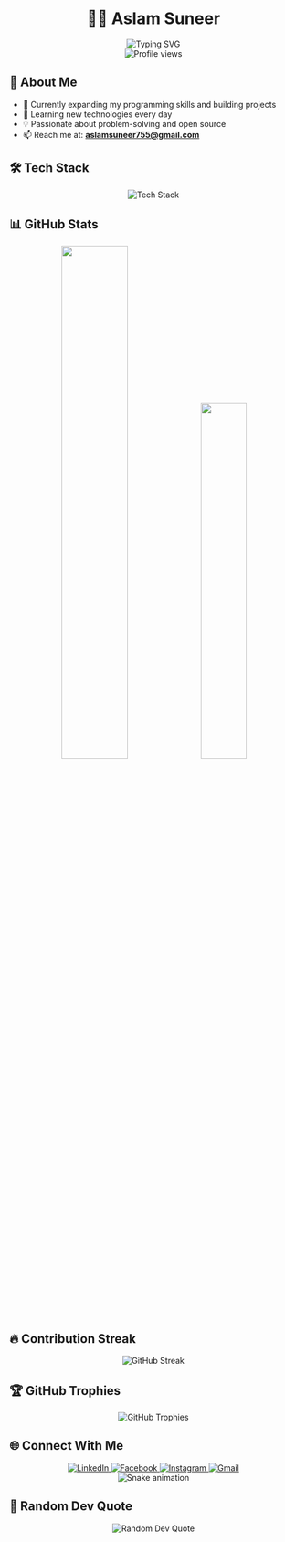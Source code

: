 # <div align="center">👨‍💻 Aslam Suneer</div>

<div align="center">
  <img src="https://readme-typing-svg.herokuapp.com?font=Fira+Code&weight=600&size=28&duration=3000&pause=500&color=1E90FF&center=true&vCenter=true&width=500&lines=Open+Source+Enthusiast;Problem+Solver;Lifelong+Learner" alt="Typing SVG" />
</div>

<div align="center">
  <img src="https://komarev.com/ghpvc/?username=aslamsuneer&label=Profile%20Views&color=1E90FF&style=flat" alt="Profile views" />
</div>

## 🌟 About Me
- 🔭 Currently expanding my programming skills and building projects
- 🌱 Learning new technologies every day
- 💡 Passionate about problem-solving and open source
- 📫 Reach me at: **aslamsuneer755@gmail.com**

## 🛠️ Tech Stack
<div align="center">
  <img src="https://skillicons.dev/icons?i=c,cpp,java,python,mysql,oracle,git,github,vscode,linux" alt="Tech Stack" />
</div>

## 📊 GitHub Stats
<div align="center">
  <img width="48%" src="https://github-readme-stats.vercel.app/api?username=aslamsuneer&show_icons=true&theme=radical&hide_border=true&include_all_commits=true&count_private=true" />
  <img width="40%" src="https://github-readme-stats.vercel.app/api/top-langs/?username=aslamsuneer&layout=compact&theme=radical&hide_border=true" />
</div>

## 🔥 Contribution Streak
<div align="center">
  <img src="https://streak-stats.demolab.com?user=aslamsuneer&theme=radical&hide_border=true&date_format=j%20M%5B%20Y%5D" alt="GitHub Streak" />
</div>

## 🏆 GitHub Trophies
<div align="center">
  <img src="https://github-profile-trophy.vercel.app/?username=aslamsuneer&theme=radical&no-frame=true&no-bg=true&margin-w=15" alt="GitHub Trophies" />
</div>

## 🌐 Connect With Me
<div align="center">
  <a href="https://www.linkedin.com/in/aslam-suneer-32738024a/">
    <img src="https://img.shields.io/badge/LinkedIn-0077B5?style=for-the-badge&logo=linkedin&logoColor=white" alt="LinkedIn" />
  </a>
  <a href="https://facebook.com/aslam.suneer.5">
    <img src="https://img.shields.io/badge/Facebook-1877F2?style=for-the-badge&logo=facebook&logoColor=white" alt="Facebook" />
  </a>
  <a href="https://instagram.com/___aslam._">
    <img src="https://img.shields.io/badge/Instagram-E4405F?style=for-the-badge&logo=instagram&logoColor=white" alt="Instagram" />
  </a>
  <a href="mailto:aslamsuneer755@gmail.com">
    <img src="https://img.shields.io/badge/Gmail-D14836?style=for-the-badge&logo=gmail&logoColor=white" alt="Gmail" />
  </a>
</div>

<div align="center">
  <img src="https://github.com/AslamSuneer/AslamSuneer/blob/main/github-contribution-grid-snake.svg" alt="Snake animation" />
</div>

## 💭 Random Dev Quote
<div align="center">
  <img src="https://quotes-github-readme.vercel.app/api?type=horizontal&theme=radical" alt="Random Dev Quote" />
</div>
